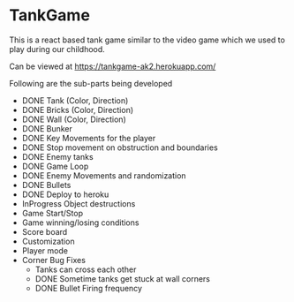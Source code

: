 # TankGame
This is a react based tank game similar to the video game which we used to play during our childhood.

Can be viewed at https://tankgame-ak2.herokuapp.com/

Following are the sub-parts being developed

- DONE Tank (Color, Direction)
- DONE Bricks (Color, Direction)
- DONE Wall (Color, Direction)
- DONE Bunker
- DONE Key Movements for the player
- DONE Stop movement on obstruction and boundaries
- DONE Enemy tanks
- DONE Game Loop
- DONE Enemy Movements and randomization
- DONE Bullets
- DONE Deploy to heroku
- InProgress Object destructions
- Game Start/Stop
- Game winning/losing conditions
- Score board
- Customization
- Player mode
- Corner Bug Fixes
	- Tanks can cross each other
	- DONE Sometime tanks get stuck at wall corners
	- DONE Bullet Firing frequency